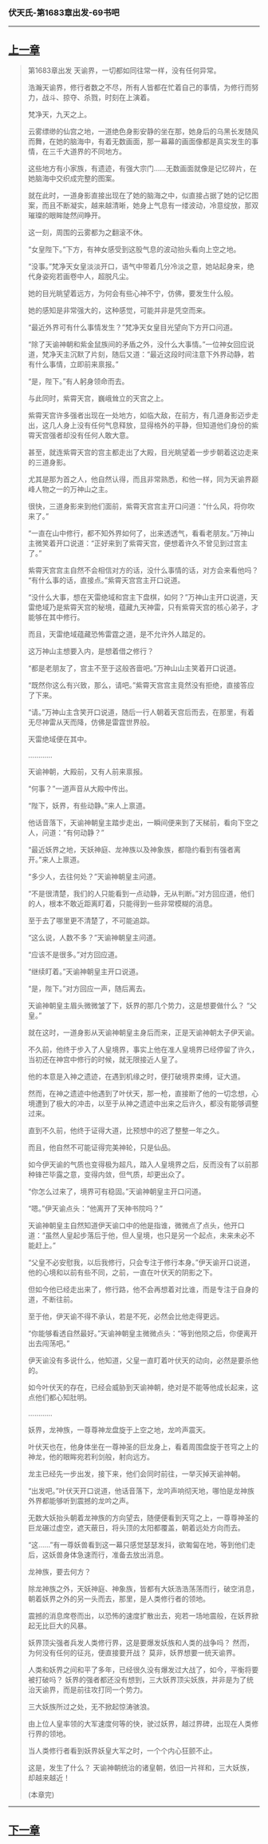 ### 伏天氏-第1683章出发-69书吧

--------
[上一章](./4473100321c1f1ec35b601b4d840c007.md)
--------


>
>
>
>第1683章出发
>天谕界，一切都如同往常一样，没有任何异常。
>
>浩瀚天谕界，修行者数之不尽，所有人皆都在忙着自己的事情，为修行而努力，战斗、掠夺、杀戮，时刻在上演着。
>
>梵净天，九天之上。
>
>云雾缥缈的仙宫之地，一道绝色身影安静的坐在那，她身后的乌黑长发随风而舞，在她的脑海中，有着无数画面，那一幕幕的画面像都是真实发生的事情，在三千大道界的不同地方。
>
>这些地方有小家族，有遗迹，有强大宗门……无数画面就像是记忆碎片，在她脑海中交织成完整的图案。
>
>就在此时，一道身影直接出现在了她的脑海之中，似直接占据了她的记忆图案，而且不断凝实，越来越清晰，她身上气息有一缕波动，冷意绽放，那双璀璨的眼眸陡然间睁开。
>
>这一刻，周围的云雾都为之翻滚不休。
>
>“女皇陛下。”下方，有神女感受到这股气息的波动抬头看向上空之地。
>
>“没事。”梵净天女皇淡淡开口，语气中带着几分冷淡之意，她站起身来，绝代身姿宛若画卷中人，超脱凡尘。
>
>她的目光眺望着远方，为何会有些心神不宁，仿佛，要发生什么般。
>
>她的感知是非常强大的，这种感觉，可能并非是凭空而来。
>
>“最近外界可有什么事情发生？”梵净天女皇目光望向下方开口问道。
>
>“除了天谕神朝和紫金鼠族间的矛盾之外，没什么大事情。”一位神女回应说道，梵净天主沉默了片刻，随后又道：“最近这段时间注意下外界动静，若有什么事情，立即前来禀报。”
>
>“是，陛下。”有人躬身领命而去。
>
>与此同时，紫霄天宫，巍峨耸立的天宫之上。
>
>紫霄天宫许多强者出现在一处地方，如临大敌，在前方，有几道身影迈步走出，这几人身上没有任何气息释放，显得格外的平静，但知道他们身份的紫霄天宫强者却没有任何人敢大意。
>
>甚至，就连紫霄天宫的宫主都走出了大殿，目光眺望着一步步朝着这边走来的三道身影。
>
>尤其是那为首之人，他自然认得，而且非常熟悉，和他一样，同为天谕界巅峰人物之一的万神山之主。
>
>很快，三道身影来到他们面前，紫霄天宫宫主开口问道：“什么风，将你吹来了。”
>
>“一直在山中修行，都不知外界如何了，出来透透气，看看老朋友。”万神山主微笑着开口说道：“正好来到了紫霄天宫，便想着许久不曾见到过宫主了。”
>
>紫霄天宫宫主自然不会相信对方的话，没什么事情的话，对方会来看他吗？
>“有什么事的话，直接点。”紫霄天宫宫主开口说道。
>
>“没什么大事，想在天雷绝域和宫主下盘棋，如何？”万神山主开口说道，天雷绝域乃是紫霄天宫的秘境，蕴藏九天神雷，只有紫霄天宫的核心弟子，才能够在其中修行。
>
>而且，天雷绝域蕴藏恐怖雷霆之道，是不允许外人踏足的。
>
>这万神山主想要入内，是想着借之修行？
>
>“都是老朋友了，宫主不至于这般吝啬吧。”万神山山主笑着开口说道。
>
>“既然你这么有兴致，那么，请吧。”紫霄天宫宫主竟然没有拒绝，直接答应了下来。
>
>“请。”万神山主含笑开口说道，随后一行人朝着天宫后而去，在那里，有着无尽神雷从天而降，仿佛是雷霆世界般。
>
>天雷绝域便在其中。
>
>…………
>
>天谕神朝，大殿前，又有人前来禀报。
>
>“何事？”一道声音从大殿中传出。
>
>“陛下，妖界，有些动静。”来人上禀道。
>
>他话音落下，天谕神朝皇主踏步走出，一瞬间便来到了天梯前，看向下空之人，问道：“有何动静？”
>
>“最近妖界之地，天妖神庭、龙神族以及神象族，都隐约看到有强者离开。”来人上禀道。
>
>“多少人，去往何处？”天谕神朝皇主问道。
>
>“不是很清楚，我们的人只能看到一点动静，无从判断。”对方回应道，他们的人，根本不敢近距离盯着，只能得到一些非常模糊的消息。
>
>至于去了哪里更不清楚了，不可能追踪。
>
>“这么说，人数不多？”天谕神朝皇主问道。
>
>“应该不是很多。”对方回应道。
>
>“继续盯着。”天谕神朝皇主开口说道。
>
>“是，陛下。”对方回应一声，随后离去。
>
>天谕神朝皇主眉头微微皱了下，妖界的那几个势力，这是想要做什么？
>“父皇。”
>
>就在这时，一道身影从天谕神朝皇主身后而来，正是天谕神朝太子伊天谕。
>
>不久前，他终于步入了人皇境界，事实上他在准人皇境界已经停留了许久，当初还在神宫中修行的时候，就无限接近人皇了。
>
>他的本意是入神之遗迹，在遇到机缘之时，便打破境界束缚，证大道。
>
>然而，在神之遗迹中他遇到了叶伏天，那一枪，直接断了他的一切念想，心境遭到了极大的冲击，以至于从神之遗迹中出来之后许久，都没有能够调整过来。
>
>直到不久前，他终于证得大道，比预想中的迟了整整一年之久。
>
>而且，他自然不可能证得完美神轮，只是仙品。
>
>如今伊天谕的气质也变得极为超凡，踏入人皇境界之后，反而没有了以前那种锋芒毕露之意，变得内敛，但气质，却更出众了。
>
>“你怎么过来了，境界可有稳固。”天谕神朝皇主开口问道。
>
>“嗯。”伊天谕点头：“他离开了天神书院吗？”
>
>天谕神朝皇主自然知道伊天谕口中的他是指谁，微微点了点头，他开口道：“虽然人皇起步落后于他，但人皇境，也只是另一个起点，未来未必不能赶上。”
>
>“父皇不必安慰我，以后我修行，只会专注于修行本身。”伊天谕开口说道，他的心境和以前有些不同，之前，一直在叶伏天的阴影之下。
>
>但如今他已经走出来了，修行路，他不会再想着对比谁，而是专注于自身的道，不断往前。
>
>至于他，伊天谕不得不承认，若是不死，必然会比他走得更远。
>
>“你能够看透自然最好。”天谕神朝皇主微微点头：“等到他陨之后，你便离开出去闯荡吧。”
>
>伊天谕没有多说什么，他知道，父皇一直盯着叶伏天的动向，必然是要杀他的。
>
>如今叶伏天的存在，已经会威胁到天谕神朝，绝对是不能等他成长起来，这点他们都心知肚明。
>
>…………
>
>妖界，龙神族，一尊尊神龙盘旋于上空之地，龙吟声震天。
>
>叶伏天也在，他身体坐在一尊神圣的巨龙身上，看着周围盘旋于苍穹之上的神龙，他的眼眸宛若利剑般，射向远方。
>
>龙主已经先一步出发，接下来，他们会同时前往，一举灭掉天谕神朝。
>
>“出发吧。”叶伏天开口说道，他话音落下，龙吟声响彻天地，哪怕是龙神族外界都能够听到震撼的龙吟之声。
>
>无数大妖抬头朝着龙神族的方向望去，随便便看到天穹之上，一尊尊神圣的巨龙碾过虚空，遮天蔽日，将头顶的太阳都覆盖，朝着远处方向而去。
>
>“这……”有一尊妖兽看到这一幕只感觉瑟瑟发抖，欲匍匐在地，等到他们走后，这妖兽身体急速而行，准备去放出消息。
>
>龙神族，要去何方？
>
>除龙神族之外，天妖神庭、神象族，皆都有大妖浩浩荡荡而行，破空消息，朝着妖界之外的另一头而去，那里，是人类修行者的领地。
>
>震撼的消息席卷而出，以恐怖的速度扩散出去，宛若一场地震般，在妖界掀起无比巨大的风暴。
>
>妖界顶尖强者兵发人类修行界，这是要爆发妖族和人类的战争吗？
>然而，为何没有任何的征兆，便直接要开战？
>莫非，妖界想要一统天谕界。
>
>人类和妖界之间和平了多年，已经很久没有爆发过大战了，如今，平衡将要被打破吗？
>妖界的强者都还没有想到，三大妖界顶尖妖族，并非是为了统治天谕界，而是前往攻打同一个势力。
>
>三大妖族所过之处，无不掀起惊涛骇浪。
>
>由上位人皇率领的大军速度何等的快，驶过妖界，越过界碑，出现在人类修行界的领地。
>
>当人类修行者看到妖界妖皇大军之时，一个个内心狂颤不止。
>
>这是，发生了什么？
>天谕神朝统治的诸皇朝，依旧一片祥和，三大妖族，却越来越近！
>
>(本章完)
>
>

--------
[下一章](./6c123a7e06f171aa99fb21f01f049a04.md)
--------
